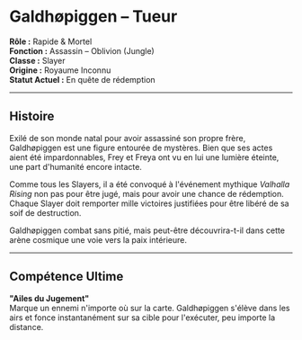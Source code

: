 # Galdhøpiggen – Tueur

**Rôle :** Rapide & Mortel  
**Fonction :** Assassin – Oblivion (Jungle)  
**Classe :** Slayer  
**Origine :** Royaume Inconnu  
**Statut Actuel :** En quête de rédemption

---

## Histoire

Exilé de son monde natal pour avoir assassiné son propre frère, Galdhøpiggen est une figure entourée de mystères. Bien que ses actes aient été impardonnables, Frey et Freya ont vu en lui une lumière éteinte, une part d'humanité encore intacte.

Comme tous les Slayers, il a été convoqué à l'événement mythique *Valhalla Rising* non pas pour être jugé, mais pour avoir une chance de rédemption. Chaque Slayer doit remporter mille victoires justifiées pour être libéré de sa soif de destruction.

Galdhøpiggen combat sans pitié, mais peut-être découvrira-t-il dans cette arène cosmique une voie vers la paix intérieure.

---

## Compétence Ultime

**"Ailes du Jugement"**  
Marque un ennemi n'importe où sur la carte. Galdhøpiggen s'élève dans les airs et fonce instantanément sur sa cible pour l'exécuter, peu importe la distance.
